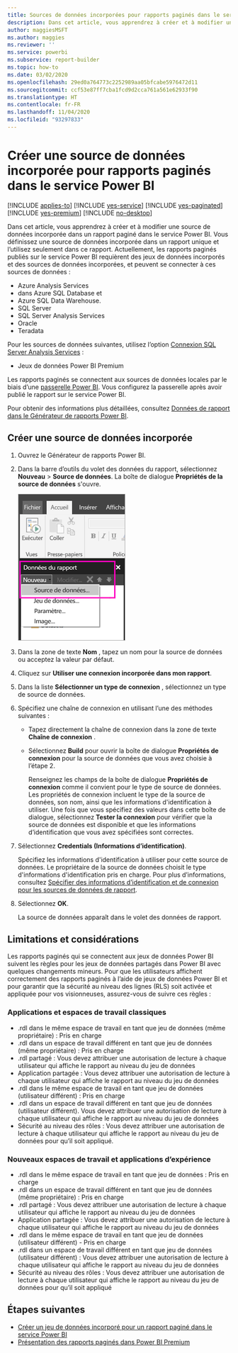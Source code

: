 ```yaml
---
title: Sources de données incorporées pour rapports paginés dans le service Power BI
description: Dans cet article, vous apprendrez à créer et à modifier une source de données incorporée dans un rapport paginé dans le service Power BI.
author: maggiesMSFT
ms.author: maggies
ms.reviewer: ''
ms.service: powerbi
ms.subservice: report-builder
ms.topic: how-to
ms.date: 03/02/2020
ms.openlocfilehash: 29ed0a764773c2252989aa05bfcabe5976472d11
ms.sourcegitcommit: ccf53e87ff7cba1fcd9d2cca761a561e62933f90
ms.translationtype: HT
ms.contentlocale: fr-FR
ms.lasthandoff: 11/04/2020
ms.locfileid: "93297833"
---
```

# <a name="create-an-embedded-data-source-for-paginated-reports-in-the-power-bi-service"></a>Créer une source de données incorporée pour rapports paginés dans le service Power BI

[!INCLUDE [applies-to](../includes/applies-to.md)] [!INCLUDE [yes-service](../includes/yes-service.md)] [!INCLUDE [yes-paginated](../includes/yes-paginated.md)] [!INCLUDE [yes-premium](../includes/yes-premium.md)] [!INCLUDE [no-desktop](../includes/no-desktop.md)] 

Dans cet article, vous apprendrez à créer et à modifier une source de données incorporée dans un rapport paginé dans le service Power BI. Vous définissez une source de données incorporée dans un rapport unique et l’utilisez seulement dans ce rapport. Actuellement, les rapports paginés publiés sur le service Power BI requièrent des jeux de données incorporés et des sources de données incorporées, et peuvent se connecter à ces sources de données :

- Azure Analysis Services
- dans Azure SQL Database et 
- Azure SQL Data Warehouse.
- SQL Server
- SQL Server Analysis Services
- Oracle 
- Teradata 

Pour les sources de données suivantes, utilisez l’option [Connexion SQL Server Analysis Services](../admin/service-premium-connect-tools.md) :

- Jeux de données Power BI Premium

Les rapports paginés se connectent aux sources de données locales par le biais d’une [passerelle Power BI](../connect-data/service-gateway-onprem.md). Vous configurez la passerelle après avoir publié le rapport sur le service Power BI.

Pour obtenir des informations plus détaillées, consultez [Données de rapport dans le Générateur de rapports Power BI](report-builder-data.md).

## <a name="create-an-embedded-data-source"></a>Créer une source de données incorporée
  
1. Ouvrez le Générateur de rapports Power BI.

1. Dans la barre d’outils du volet des données du rapport, sélectionnez **Nouveau** > **Source de données**. La boîte de dialogue **Propriétés de la source de données** s'ouvre.

   ![Nouvelle source de données](media/paginated-reports-embedded-data-source/power-bi-paginated-new-data-source.png)
  
1. Dans la zone de texte **Nom** , tapez un nom pour la source de données ou acceptez la valeur par défaut.  
  
1. Cliquez sur **Utiliser une connexion incorporée dans mon rapport**.  
  
1. Dans la liste **Sélectionner un type de connexion** , sélectionnez un type de source de données. 

1. Spécifiez une chaîne de connexion en utilisant l’une des méthodes suivantes :  
  
   - Tapez directement la chaîne de connexion dans la zone de texte **Chaîne de connexion** . 
  
   - Sélectionnez **Build** pour ouvrir la boîte de dialogue **Propriétés de connexion** pour la source de données que vous avez choisie à l’étape 2.  
  
     Renseignez les champs de la boîte de dialogue **Propriétés de connexion** comme il convient pour le type de source de données. Les propriétés de connexion incluent le type de la source de données, son nom, ainsi que les informations d'identification à utiliser. Une fois que vous spécifiez des valeurs dans cette boîte de dialogue, sélectionnez **Tester la connexion** pour vérifier que la source de données est disponible et que les informations d’identification que vous avez spécifiées sont correctes.  
  
1. Sélectionnez **Credentials (Informations d’identification)**.  
  
   Spécifiez les informations d'identification à utiliser pour cette source de données. Le propriétaire de la source de données choisit le type d'informations d'identification pris en charge. Pour plus d’informations, consultez [Spécifier des informations d’identification et de connexion pour les sources de données de rapport](/sql/reporting-services/report-data/specify-credential-and-connection-information-for-report-data-sources).
  
1. Sélectionnez **OK**.  
  
   La source de données apparaît dans le volet des données de rapport.

## <a name="limitations-and-considerations"></a>Limitations et considérations

Les rapports paginés qui se connectent aux jeux de données Power BI suivent les règles pour les jeux de données partagés dans Power BI avec quelques changements mineurs.  Pour que les utilisateurs affichent correctement des rapports paginés à l’aide de jeux de données Power BI et pour garantir que la sécurité au niveau des lignes (RLS) soit activée et appliquée pour vos visionneuses, assurez-vous de suivre ces règles :

### <a name="classic-apps-and-workspaces"></a>Applications et espaces de travail classiques

- .rdl dans le même espace de travail en tant que jeu de données (même propriétaire) : Pris en charge
- .rdl dans un espace de travail différent en tant que jeu de données (même propriétaire) : Pris en charge
- .rdl partagé : Vous devez attribuer une autorisation de lecture à chaque utilisateur qui affiche le rapport au niveau du jeu de données
- Application partagée : Vous devez attribuer une autorisation de lecture à chaque utilisateur qui affiche le rapport au niveau du jeu de données
- .rdl dans le même espace de travail en tant que jeu de données (utilisateur différent) : Pris en charge
- .rdl dans un espace de travail différent en tant que jeu de données (utilisateur différent). Vous devez attribuer une autorisation de lecture à chaque utilisateur qui affiche le rapport au niveau du jeu de données
- Sécurité au niveau des rôles : Vous devez attribuer une autorisation de lecture à chaque utilisateur qui affiche le rapport au niveau du jeu de données pour qu’il soit appliqué.

### <a name="new-experience-apps-and-workspaces"></a>Nouveaux espaces de travail et applications d’expérience

- .rdl dans le même espace de travail en tant que jeu de données : Pris en charge
- .rdl dans un espace de travail différent en tant que jeu de données (même propriétaire) : Pris en charge
- .rdl partagé : Vous devez attribuer une autorisation de lecture à chaque utilisateur qui affiche le rapport au niveau du jeu de données
- Application partagée : Vous devez attribuer une autorisation de lecture à chaque utilisateur qui affiche le rapport au niveau du jeu de données
- .rdl dans le même espace de travail en tant que jeu de données (utilisateur différent) - Pris en charge
- .rdl dans un espace de travail différent en tant que jeu de données (utilisateur différent) : Vous devez attribuer une autorisation de lecture à chaque utilisateur qui affiche le rapport au niveau du jeu de données
- Sécurité au niveau des rôles : Vous devez attribuer une autorisation de lecture à chaque utilisateur qui affiche le rapport au niveau du jeu de données pour qu’il soit appliqué

## <a name="next-steps"></a>Étapes suivantes

- [Créer un jeu de données incorporé pour un rapport paginé dans le service Power BI](paginated-reports-create-embedded-dataset.md)
- [Présentation des rapports paginés dans Power BI Premium](paginated-reports-report-builder-power-bi.md)